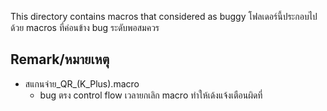 This directory contains macros that considered as buggy
โฟลเดอร์นี้ประกอบไปด้วย macros ที่ค่อนข้าง bug ระดับพอสมควร

## Remark/หมายเหตุ
- สแกนจ่าย_QR_(K_Plus).macro
  - bug ตรง control flow เวลายกเลิก macro ทำให้เด้งแจ้งเตือนผิดที่
